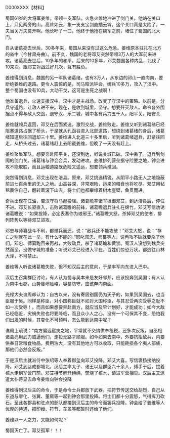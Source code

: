 D000XXXX【材料】



蜀国61岁的大将军姜维，带领一支军队，火急火燎地冲进了剑门关。他站在关口上，只见两旁的山，高耸如云，象一支支宝剑直插云霄。这个关口真是太险了，一夫当关万夫莫开啊。他长吁了一口，他终于他抢在魏军之前，堵住了蜀国的北大门。



自从诸葛亮去世后，30多年来，蜀国从来没有过这么危急。姜维原本驻扎在北方的沓中（今甘肃舟曲）。前不久，魏国的老将邓艾突然带领3万人的大军前来进攻。诸葛亮去世后，10多年的和平。后来的10多年，邓艾魏国各种内乱，北伐了10来次。跟邓艾对战过好几次，互有胜负。



姜维得到消息，魏国的另一军队诸葛绪，也有3万人，从东边的祁山一直向南，要断绝姜维的退路。更令人震惊的是，司马昭派钟会，统兵10多万，攻入了汉中。整个蜀国也没有10兵，大动干戈，这可是生死之战啊！

他准备退兵，火速支援汉中。汉中才是主战场。改变了守汉中的策略。以前是，分兵守道路，让敌人进不来。现在，是收到城里，坚守。想要歼灭敌人。命令各外围据点不得与敌人交战，退守汉、乐二城，城中各有兵力五千人。阳平关。阳安关

姜维就领兵返回，邓艾在后面紧追，激烈交战，姜维败走。姜维又听到诸葛绪已经阻塞道路占据了桥头，于是就从孔函谷进入北部道路，想绕到诸葛绪的身后，诸葛绪知道后往回退却三十里。姜维进入北道三十多里后，听到诸葛绪退兵，赶紧往回走，从桥头过去，诸葛绪赶上去阻截姜维，但晚了一天没有赶上。



姜维聚集军队，想要奔赴阳平关，还没到达，听说关城已破。汉中丢了。退兵到剑阁的剑门关。诸葛绪与钟会合兵，发动进攻。姜维排列营垒据守险要之地，钟会进攻不能取胜，而且运粮道路既危险又遥远，想要领兵撤回。



突然得到消息，邓艾出现在涪县。原来，邓艾挑选精锐，从阴平小路无人之地隐蔽前进七百余里的无人之地。山高谷深，非常艰险，运来的粮食也将吃尽。邓艾用毡毯裹住自己，翻转着滚下山去，将士们也都攀缘着树木崖壁，鱼贯而进。



奇兵出现在江油，蜀汉守将马邈投降。诸葛瞻率诸军抵御邓艾，到达涪县后，停住不进。邓艾长驱直入，击败诸葛瞻的前锋，诸葛瞻退兵驻扎在绵竹。邓艾写信劝诱诸葛瞻说：“如果投降，必定表奏你为琅邪王。”诸葛瞻大怒，杀掉邓艾的使者，排列阵势以等待邓艾进攻。

邓忠与师纂战斗不利，都撤兵而还，说：“敌兵还不能攻破！”邓艾大怒，说：“存亡之别就在此一举，有什么不能的。”怒叱邓忠、师纂等人，说再攻不破就要杀了他们。邓忠、师纂跑回来再战，大败敌兵，杀了诸葛瞻和黄崇。蜀汉人没想到魏兵突然而至，没做守城的准备；听说邓艾已经进入平在，百姓们惊恐万状，都逃往山林大泽，不可禁止。

姜维等人听说诸葛瞻失败，但不知汉后主的意向，于是率军向东进入巴中。

汉后主召集群臣讨论，有人认为蜀与吴本来是友好邻邦，应该投奔到吴国；有人认为南中七郡，山势陡峭险峻，容易防守，应该奔向南面。

光禄大夫谯周却认为：自古以来，没有寄居别国仍为天子的，如果到吴国去，也当臣服于吴。同样是称臣，对小国称臣就不如对大国称臣，与其忍受两次受辱之耻不如一次受辱！。而且如果想要奔赴南方，就应当及早计划好，才能成功；如今大敌已经临近，灾祸失败也将要降临，而且众小人之心，没有一个可保其不变，恐怕我们出发的时候，其变化不可预料，怎么能到达南中呢？

谯周上疏说：“南方偏远蛮夷之地，平常就不交纳供奉租税，还多次反叛，自丞相诸葛亮用武力威逼他们，走投无路才顺服。如今如果去南中，外要抗拒敌兵，内要供奉日常粮食物品，费用浩大，没有其他地方可以收取，只能耗损各个夷人部族，那他们必然会反叛。”

于是汉后主就派侍中张绍等人奉着御玺向邓艾投降。邓艾大喜，写信褒扬接纳投降。邓艾到达成都城北，汉后主率太子、诸王以及群臣六十余人，缚手于后，拉着棺木走到军营门前。邓艾持节解开缚绳，焚烧了棺木，请进军营相见。汉后主又派遣太仆蒋显去命令姜维向钟会投降

姜维得到汉后主的命令，于是命令士兵都放下武器，把符节传送交给胡烈，自己从东道与廖化、张翼、董厥等一起到钟会那里投降。将士们都十分震怒，气得挥刀砍石。至此各郡县和驻点的部队都接到汉后主的命令而罢兵投降。钟会给了姜维等人优厚的待遇，把印绶、符节、车盖等都暂时还给了他们。

姜维以一人之力，又能如何呢？

蜀国灭亡了。邓艾孤军！！！





